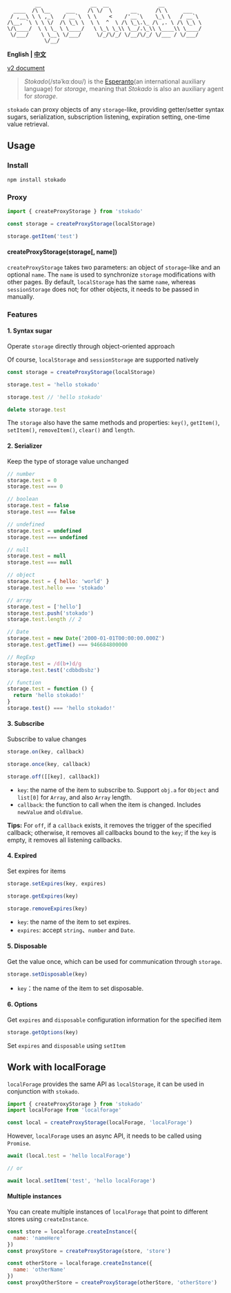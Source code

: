 ```shell
         __                __  __                __
  ____  /\ \__     ___    /\ \/  \      __      /\ \     ___   
 / ,__\ \ \ ,_\   / __`\  \ \    <    /'__`\    \_\ \   / __`\ 
/\__, `\ \ \ \/  /\ \_\ \  \ \  ^  \ /\ \_\.\_ /\ ,. \ /\ \_\ \
\/\____/  \ \ \_ \ \____/   \ \_\ \_\\ \__/.\_\\ \____\\ \____/
 \/___/    \ \__\ \/___/     \/_/\/_/ \/__/\/_/ \/___ / \/___/ 
            \/__/
```

**English | [中文](./README.zh.md)**

[v2 document](./v2.md)

> *Stokado*(/stəˈkɑːdoʊ/) is the [Esperanto](https://en.wikipedia.org/wiki/Esperanto)(an international auxiliary language) for *storage*, meaning that *Stokado* is also an auxiliary agent for *storage*.

`stokado` can proxy objects of any `storage`-like, providing getter/setter syntax sugars, serialization, subscription listening, expiration setting, one-time value retrieval.

## Usage

### Install

```shell
npm install stokado
```

### Proxy

```js
import { createProxyStorage } from 'stokado'

const storage = createProxyStorage(localStorage)

storage.getItem('test')
```

#### createProxyStorage(storage[, name])

`createProxyStorage` takes two parameters: an object of `storage`-like and an optional `name`. The `name` is used to synchronize `storage` modifications with other pages. By default, `localStorage` has the same `name`, whereas `sessionStorage` does not; for other objects, it needs to be passed in manually.

### Features

#### 1. Syntax sugar

Operate `storage` directly through object-oriented approach

Of course, `localStorage` and `sessionStorage` are supported natively

```js
const storage = createProxyStorage(localStorage)

storage.test = 'hello stokado'

storage.test // 'hello stokado'

delete storage.test
```

The `storage` also have the same methods and properties: `key()`, `getItem()`, `setItem()`, `removeItem()`, `clear()` and `length`.

#### 2. Serializer

Keep the type of storage value unchanged

```js
// number
storage.test = 0
storage.test === 0

// boolean
storage.test = false
storage.test === false

// undefined
storage.test = undefined
storage.test === undefined

// null
storage.test = null
storage.test === null

// object
storage.test = { hello: 'world' }
storage.test.hello === 'stokado'

// array
storage.test = ['hello']
storage.test.push('stokado')
storage.test.length // 2

// Date
storage.test = new Date('2000-01-01T00:00:00.000Z')
storage.test.getTime() === 946684800000

// RegExp
storage.test = /d(b+)d/g
storage.test.test('cdbbdbsbz')

// function
storage.test = function () {
  return 'hello stokado!'
}
storage.test() === 'hello stokado!'
```

#### 3. Subscribe

Subscribe to value changes

```js
storage.on(key, callback)

storage.once(key, callback)

storage.off([[key], callback])
```

- `key`: the name of the item to subscribe to. Support `obj.a` for `Object` and `list[0]` for `Array`, and also `Array` length.
- `callback`: the function to call when the item is changed. Includes `newValue` and `oldValue`.

**Tips:** For `off`, if a `callback` exists, it removes the trigger of the specified callback; otherwise, it removes all callbacks bound to the `key`; if the `key` is empty, it removes all listening callbacks.

#### 4. Expired

Set expires for items

```js
storage.setExpires(key, expires)

storage.getExpires(key)

storage.removeExpires(key)
```

- `key`: the name of the item to set expires.
- `expires`: accept `string`、`number` and `Date`.

#### 5. Disposable

Get the value once, which can be used for communication through `storage`.

```js
storage.setDisposable(key)
```

- `key`：the name of the item to set disposable.

#### 6. Options

Get `expires` and `disposable` configuration information for the specified item

```js
storage.getOptions(key)
```

Set `expires` and `disposable` using `setItem`

## Work with localForage

`localForage` provides the same API as `localStorage`, it can be used in conjunction with `stokado`.

```js
import { createProxyStorage } from 'stokado'
import localForage from 'localforage'

const local = createProxyStorage(localForage, 'localForage')
```

However, `localForage` uses an async API, it needs to be called using `Promise`.

```js
await (local.test = 'hello localForage')

// or

await local.setItem('test', 'hello localForage')
```

#### Multiple instances

You can create multiple instances of `localForage` that point to different stores using `createInstance`. 

```js
const store = localforage.createInstance({
  name: 'nameHere'
})
const proxyStore = createProxyStorage(store, 'store')

const otherStore = localforage.createInstance({
  name: 'otherName'
})
const proxyOtherStore = createProxyStorage(otherStore, 'otherStore')
```
